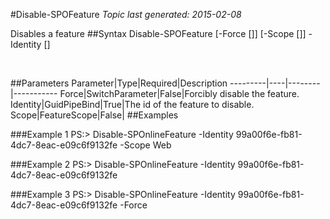 #Disable-SPOFeature
*Topic last generated: 2015-02-08*

Disables a feature
##Syntax
    Disable-SPOFeature [-Force [<SwitchParameter>]] [-Scope [<FeatureScope>]] -Identity [<GuidPipeBind>]

&nbsp;

##Parameters
Parameter|Type|Required|Description
---------|----|--------|-----------
Force|SwitchParameter|False|Forcibly disable the feature.
Identity|GuidPipeBind|True|The id of the feature to disable.
Scope|FeatureScope|False|
##Examples

###Example 1
    PS:> Disable-SPOnlineFeature -Identity 99a00f6e-fb81-4dc7-8eac-e09c6f9132fe -Scope Web


###Example 2
    PS:> Disable-SPOnlineFeature -Identity 99a00f6e-fb81-4dc7-8eac-e09c6f9132fe


###Example 3
    PS:> Disable-SPOnlineFeature -Identity 99a00f6e-fb81-4dc7-8eac-e09c6f9132fe -Force

